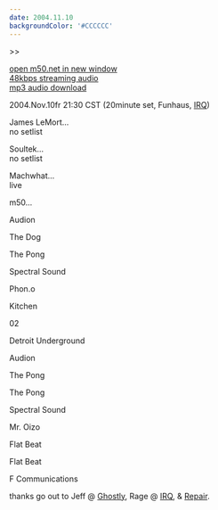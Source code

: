 ```yaml
---
date: 2004.11.10
backgroundColor: '#CCCCCC'
---
```


\>>

[open m50.net in new window  
](http://m50.net/)[48kbps streaming audio](http://m50.net/streamed/2004.11.10\(48\).ra)  
[mp3 audio download](http://m50.net/streamed/2004.11.10\(48\).mp3)

2004.Nov.10fr 21:30 CST (20minute set, Funhaus, [IRQ](http://www.irq-party.com/))

James LeMort...  
no setlist  

Soultek...  
no setlist  

Machwhat...  
live  

m50...

Audion

The Dog

The Pong

Spectral Sound

Phon.o

Kitchen

02

Detroit Underground

Audion

The Pong

The Pong

Spectral Sound

Mr. Oizo

Flat Beat

Flat Beat

F Communications

thanks go out to Jeff @ [Ghostly](http://www.ghostly.com/), Rage @ [IRQ](http://www.irq-party.com/), & [Repair](http://www.repair-lab.com/).